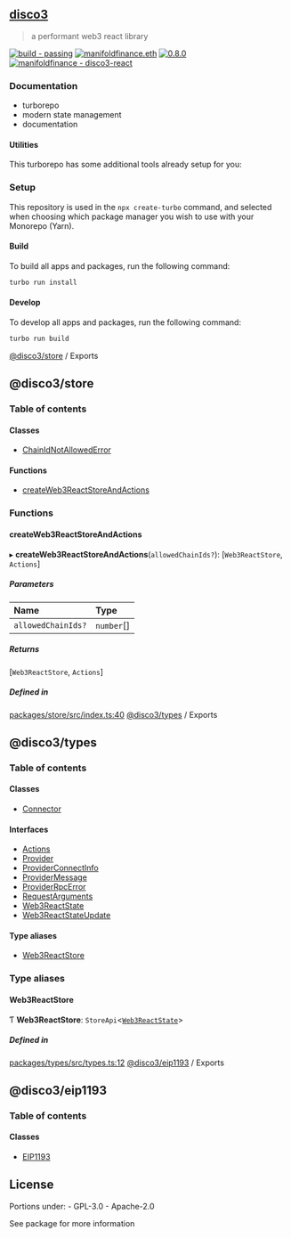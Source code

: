 <!-- VERSION 2022.01.04 -->

## [disco3](https://manifoldfinance.com)

> a performant web3 react library

[![build - passing](https://img.shields.io/badge/build-passing-black)](https://)
[![manifoldfinance.eth](https://img.shields.io/static/v1?label=&message=manifoldfinance.eth&color=black&logo=ethereum&logoColor=white)](https://etherscan.io/enslookup-search?search=manifoldfinance.eth)
[![0.8.0](https://img.shields.io/static/v1?label=&message=0.8.0&color=black&logo=solidity&logoColor=white)](https://etherscan.io/enslookup-search?search=manifoldfinance.eth)
[![manifoldfinance - disco3-react](https://img.shields.io/static/v1?label=manifoldfinance&message=disco3-react&color=black&logo=github)](https://github.com/manifoldfinance/disco3-react 'Go to GitHub repo')

### Documentation

- turborepo
- modern state management
- documentation

#### Utilities

This turborepo has some additional tools already setup for you:

### Setup

This repository is used in the `npx create-turbo` command, and selected when choosing which package
manager you wish to use with your Monorepo (Yarn).

#### Build

To build all apps and packages, run the following command:

```sh
turbo run install
```

#### Develop

To develop all apps and packages, run the following command:

```sh
turbo run build
```

[@disco3/store](README.md) / Exports

## @disco3/store

### Table of contents

#### Classes

- [ChainIdNotAllowedError](classes/ChainIdNotAllowedError.md)

#### Functions

- [createWeb3ReactStoreAndActions](modules.md#createweb3reactstoreandactions)

### Functions

#### createWeb3ReactStoreAndActions

▸ **createWeb3ReactStoreAndActions**(`allowedChainIds?`): [`Web3ReactStore`, `Actions`]

##### Parameters

| Name | Type |
| :------ | :------ |
| `allowedChainIds?` | `number`[] |

##### Returns

[`Web3ReactStore`, `Actions`]

##### Defined in

[packages/store/src/index.ts:40](https://github.com/manifoldfinance/disco3-react/blob/dffd9de/packages/store/src/index.ts#L40)
[@disco3/types](README.md) / Exports

## @disco3/types

### Table of contents

#### Classes

- [Connector](classes/Connector.md)

#### Interfaces

- [Actions](interfaces/Actions.md)
- [Provider](interfaces/Provider.md)
- [ProviderConnectInfo](interfaces/ProviderConnectInfo.md)
- [ProviderMessage](interfaces/ProviderMessage.md)
- [ProviderRpcError](interfaces/ProviderRpcError.md)
- [RequestArguments](interfaces/RequestArguments.md)
- [Web3ReactState](interfaces/Web3ReactState.md)
- [Web3ReactStateUpdate](interfaces/Web3ReactStateUpdate.md)

#### Type aliases

- [Web3ReactStore](modules.md#web3reactstore)

### Type aliases

#### Web3ReactStore

Ƭ **Web3ReactStore**: `StoreApi`<[`Web3ReactState`](interfaces/Web3ReactState.md)\>

##### Defined in

[packages/types/src/types.ts:12](https://github.com/manifoldfinance/disco3-react/blob/dffd9de/packages/types/src/types.ts#L12)
[@disco3/eip1193](README.md) / Exports

## @disco3/eip1193

### Table of contents

#### Classes

- [EIP1193](classes/EIP1193.md)

## License

Portions under:
    - GPL-3.0
    - Apache-2.0

See package for more information
